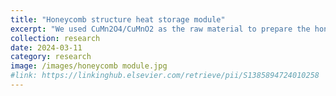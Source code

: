 ```yaml
---
title: "Honeycomb structure heat storage module"
excerpt: "We used CuMn2O4/CuMnO2 as the raw material to prepare the honeycomb structure heat storage module with extrusion method"
collection: research
date: 2024-03-11
category: research
image: /images/honeycomb module.jpg
#link: https://linkinghub.elsevier.com/retrieve/pii/S1385894724010258
---
```


